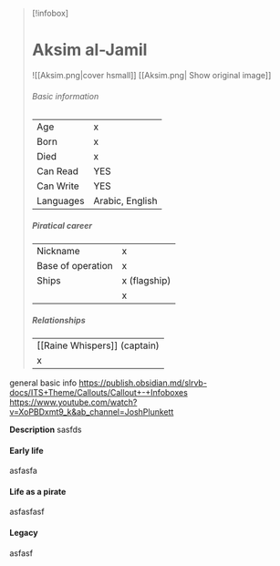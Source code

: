 > [!infobox]
> # Aksim al-Jamil
> ![[Aksim.png|cover hsmall]]
> [[Aksim.png| Show original image]]
> ###### Basic information
> |  |  |
> | ---- | ---- |
> | Age | x |
> | Born | x |
> | Died | x |
> | Can Read | YES |
> | Can Write | YES |
> | Languages | Arabic, English |
> ##### Piratical career
> |  |  |
> | ---- | ---- |
> | Nickname | x |
> | Base of operation | x |
> | Ships |  x (flagship) |
> |  | x |
>  ##### Relationships
> |  |
> | ---- |
> | [[Raine Whispers]] (captain) |
> | x |


general basic info
https://publish.obsidian.md/slrvb-docs/ITS+Theme/Callouts/Callout+-+Infoboxes
https://www.youtube.com/watch?v=XoPBDxmt9_k&ab_channel=JoshPlunkett

**Description**
sasfds

#### Early life
asfasfa

#### Life as a pirate
asfasfasf

#### Legacy
asfasf

